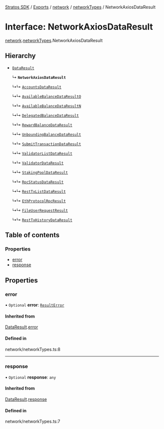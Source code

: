 [Stratos SDK](../README.md) / [Exports](../modules.md) / [network](../modules/network.md) / [networkTypes](../modules/network.networkTypes.md) / NetworkAxiosDataResult

# Interface: NetworkAxiosDataResult

[network](../modules/network.md).[networkTypes](../modules/network.networkTypes.md).NetworkAxiosDataResult

## Hierarchy

- [`DataResult`](network.networkTypes.DataResult.md)

  ↳ **`NetworkAxiosDataResult`**

  ↳↳ [`AccountsDataResult`](network.networkTypes.AccountsDataResult.md)

  ↳↳ [`AvailableBalanceDataResultO`](network.networkTypes.AvailableBalanceDataResultO.md)

  ↳↳ [`AvailableBalanceDataResultN`](network.networkTypes.AvailableBalanceDataResultN.md)

  ↳↳ [`DelegatedBalanceDataResult`](network.networkTypes.DelegatedBalanceDataResult.md)

  ↳↳ [`RewardBalanceDataResult`](network.networkTypes.RewardBalanceDataResult.md)

  ↳↳ [`UnboundingBalanceDataResult`](network.networkTypes.UnboundingBalanceDataResult.md)

  ↳↳ [`SubmitTransactionDataResult`](network.networkTypes.SubmitTransactionDataResult.md)

  ↳↳ [`ValidatorListDataResult`](network.networkTypes.ValidatorListDataResult.md)

  ↳↳ [`ValidatorDataResult`](network.networkTypes.ValidatorDataResult.md)

  ↳↳ [`StakingPoolDataResult`](network.networkTypes.StakingPoolDataResult.md)

  ↳↳ [`RpcStatusDataResult`](network.networkTypes.RpcStatusDataResult.md)

  ↳↳ [`RestTxListDataResult`](network.networkTypes.RestTxListDataResult.md)

  ↳↳ [`EthProtocolRpcResult`](network.networkTypes.EthProtocolRpcResult.md)

  ↳↳ [`FileUserRequestResult`](network.networkTypes.FileUserRequestResult.md)

  ↳↳ [`RestTxHistoryDataResult`](network.networkTypes.RestTxHistoryDataResult.md)

## Table of contents

### Properties

- [error](network.networkTypes.NetworkAxiosDataResult.md#error)
- [response](network.networkTypes.NetworkAxiosDataResult.md#response)

## Properties

### error

• `Optional` **error**: [`ResultError`](network.networkTypes.ResultError.md)

#### Inherited from

[DataResult](network.networkTypes.DataResult.md).[error](network.networkTypes.DataResult.md#error)

#### Defined in

network/networkTypes.ts:8

___

### response

• `Optional` **response**: `any`

#### Inherited from

[DataResult](network.networkTypes.DataResult.md).[response](network.networkTypes.DataResult.md#response)

#### Defined in

network/networkTypes.ts:7
